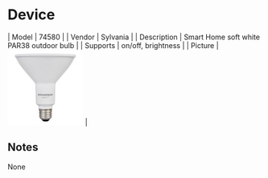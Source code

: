 
# Device

| Model | 74580  |
| Vendor  | Sylvania  |
| Description | Smart Home soft white PAR38 outdoor bulb |
| Supports | on/off, brightness |
| Picture | ![../images/devices/74580.jpg](../images/devices/74580.jpg) |

## Notes

None
